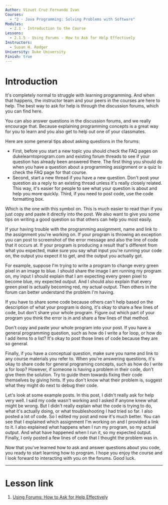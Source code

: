 ```yaml
---
Author: Vizuet Cruz Fernando Ivan
Courses:
  - "2 - Java Programming: Solving Problems with Software"
Modules:
  - 2.1 - Introduction to the Course
Lessons:
  - 2.1.5 - Using Forums - How to Ask for Help Effectively
Instructors:
  - Susan H. Rodger
University: Duke University
Finish: true
---
```

# Introduction

It's completely normal to struggle with learning programming. And when that happens, the instructor team and your peers in the courses are here to help. The best way to ask for help is through the discussion forums, which you can find here.

You can also answer questions in the discussion forums, and we really encourage that. Because explaining programming concepts is a great way for you to learn and you also get to help out one of your classmates. 

Here are some general tips about asking questions in the forums:

- First, before you start a new topic you should check the FAQ pages on dukelearntoprogram.com and existing forum threads to see if your question has already been answered there. The first thing you should do when you have a question about a programming assignment or a quiz Is check the FAQ page for that course.
- Second, start a new thread if you have a new question. Don't post your question as a reply to an existing thread unless it's really closely related. This way, it's easier for people to see what your question is about and help you more quickly. Third, if you need to post code, use the code formatting box.

Which is the one with this symbol on. This is much easier to read than if you just copy and paste it directly into the post. We also want to give you some tips on writing a good question so that others can help you most easily. 

If your having trouble with the programming assignment, name and link to the assignment you're working on. If your program is throwing an exception you can post to screenshot of the error message and also the line of code that it occurs at. If your program is producing a result that's different from what you expected, make sure you say what input you're running your code on, the output you expect it to get, and the output you actually got. 

For example, suppose I'm trying to write a program to change every green pixel in an image to blue. I should share the image I am running my program on, my input I should explain that I am expecting every green pixel to become blue, my expected output. And I should also explain that every green pixel is actually becoming red, my actual output. Then others in the forum can better understand the problem I'm having. 

If you have to share some code because others can't help based on the description of what your program is doing, it's okay to share a few lines of code, but don't share your whole program. Figure out which part of your program you think the error is in and share a few lines of that method. 

Don't copy and paste your whole program into your post. If you have a general programming question, such as how do I write a for loop, or how do I add items to a list? It's okay to post those lines of code because they are so general. 

Finally, if you have a conceptual question, make sure you name and link to any course materials you refer to. When you're answering questions, it's okay to share code for general programing concepts, such as how do I write a for loop? However, if someone is having a problem in their code, don't give them the solution. Try to guide them towards fixing their code themselves by giving hints. If you don't know what their problem is, suggest what they might do next to debug their code.

Let's look at some example posts. In this post, I didn't really ask for help very well. I said my code wasn't working and I asked if anyone knew what might be wrong. But I didn't really explain what the code is trying to do, what it's actually doing, or what troubleshooting I had tried so far. I also posted a lot of code. So I edited my post and now it's much better. You can see that I explained which assignment I'm working on and I provided a link to it. I also explained what happens when I run my program, so my actual output. And what have happened when I run it, so my expected output. Finally, I only posted a few lines of code that I thought the problem was in.

Now that you've learned how to ask and answer questions about you code, you ready to start learning how to program. I hope you enjoy the course and I look forward to interacting with you on the forums. Good luck.

---
# Lesson link

1. [Using Forums: How to Ask for Help Effectively](https://www.coursera.org/learn/java-programming/lecture/Qidpv/using-forums-how-to-ask-for-help-effectively)